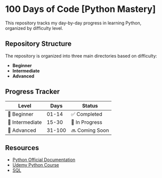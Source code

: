 # 100 Days of Code [Python Mastery]

This repository tracks my day-by-day progress in learning Python, organized by difficulty level.

## Repository Structure

The repository is organized into three main directories based on difficulty:

- **Beginner**
- **Intermediate**
- **Advanced**

## Progress Tracker

| Level | Days | Status |
|-------|------|--------|
| 🌱 Beginner | 01-14 | ✅ Completed |
| 🌿 Intermediate | 15-30 | 🏃 In Progress |
| 🌳 Advanced | 31-100 | 🔜 Coming Soon |

## Resources

- [Python Official Documentation](https://docs.python.org/3/)
- [Udemy Python Course](https://www.udemy.com/course/100-days-of-code/?couponCode=ST16MT70224#questions/13314700)
- [SQL](https://www.scaler.com/topics/course/sql-using-mysql-course/)
  
